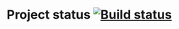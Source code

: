 # Project status [![Build status](https://ci.appveyor.com/api/projects/status/75qt7cgf0qry1mip/branch/main?svg=true)](https://ci.appveyor.com/project/FoRJim/webinterfacetesting/branch/main)
